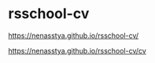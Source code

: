 # rsschool-cv

https://nenasstya.github.io/rsschool-cv/

https://nenasstya.github.io/rsschool-cv/cv
